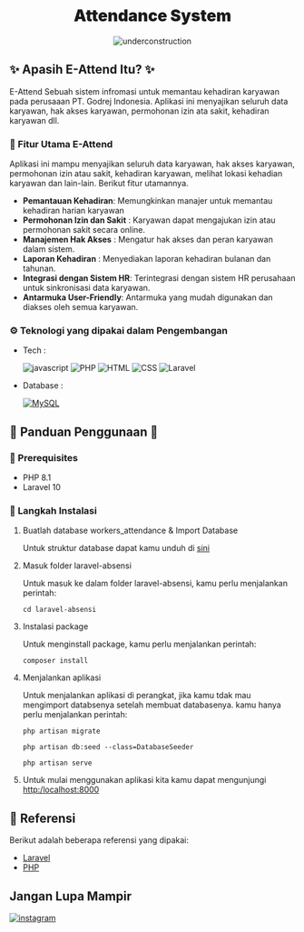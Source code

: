 <div align="center">
    

<h1 style="font-weight:900" align="center">Attendance System</h1>

![underconstruction][underconstruction]
<br />

</div>

## ✨ Apasih E-Attend Itu? ✨

E-Attend Sebuah sistem infromasi untuk memantau kehadiran karyawan pada perusaaan PT. Godrej Indonesia. Aplikasi ini menyajikan seluruh data karyawan, hak akses karyawan, permohonan izin ata sakit, kehadiran karyawan dll. 

### 🚀 Fitur Utama E-Attend

Aplikasi ini mampu menyajikan seluruh data karyawan, hak akses karyawan, permohonan izin atau sakit, kehadiran karyawan, melihat lokasi kehadian karyawan dan lain-lain. Berikut fitur utamannya.

-   **Pemantauan Kehadiran**: Memungkinkan manajer untuk memantau kehadiran harian karyawan
-   **Permohonan Izin dan Sakit** : Karyawan dapat mengajukan izin atau permohonan sakit secara online.
-   **Manajemen Hak Akses** : Mengatur hak akses dan peran karyawan dalam sistem.
-   **Laporan Kehadiran** : Menyediakan laporan kehadiran bulanan dan tahunan.
-   **Integrasi dengan Sistem HR**: Terintegrasi dengan sistem HR perusahaan untuk sinkronisasi data karyawan.
-   **Antarmuka User-Friendly**: Antarmuka yang mudah digunakan dan diakses oleh semua karyawan.

### ⚙️ Teknologi yang dipakai dalam Pengembangan

-   Tech :

    ![javascript][javascript]
    ![PHP][PHP]
    ![HTML][HTML]
    ![CSS][CSS]
    ![Laravel][Laravel]
    
-   Database :

    [![MySQL][MySQL]][MySQL-url]
    
## 📙 Panduan Penggunaan 📙

### 📝 Prerequisites

-   PHP 8.1
-   Laravel 10

### 👣 Langkah Instalasi

1.  Buatlah database workers_attendance & Import Database

    Untuk struktur database dapat kamu unduh di [sini](workers_attendance.sql)


2.  Masuk folder laravel-absensi

    Untuk masuk ke dalam folder laravel-absensi, kamu perlu menjalankan perintah:

    ```
    cd laravel-absensi
    ```

3.  Instalasi package

    Untuk menginstall package, kamu perlu menjalankan perintah:

    ```
    composer install
    ```

4. Menjalankan aplikasi

    Untuk menjalankan aplikasi di perangkat, jika kamu tdak mau mengimport databsenya setelah membuat databasenya. kamu hanya perlu menjalankan perintah:

    ```
    php artisan migrate
    ```
    ```
    php artisan db:seed --class=DatabaseSeeder
    ```
    ```
    php artisan serve
    ```
5. Untuk mulai menggunakan aplikasi kita kamu dapat mengunjungi [http:/localhost:8000](http:/localhost:8000)

## 📙 Referensi

Berikut adalah beberapa referensi yang dipakai:

-   [Laravel](https://laravel.com/docs/)
-   [PHP](https://www.php.net/)


## Jangan Lupa Mampir

[![instagram][instagram]](https://www.instagram.com/sultan_amirulmukminin/)


<!-- MARKDOWN LINKS & IMAGES -->
[MySQL-url]: https://www.mysql.com/
[MySQL]: https://img.shields.io/badge/MySQL-00000F?style=for-the-badge&logo=mysql&logoColor=white
[javascript]: https://img.shields.io/badge/JavaScript-F7DF1E?style=for-the-badge&logo=javascript&logoColor=black
[instagram]: https://img.shields.io/badge/Instagram-E4405F?style=for-the-badge&logo=instagram&logoColor=white
[underconstruction]: https://img.shields.io/badge/Status-FinalStableRelease-FFFF00?style=for-the-badge&logoColor=FFFF00
[website]: https://img.shields.io/badge/Live_Demo-000000?style=for-the-badge&logo=About.me&logoColor=white
[PHP]: https://img.shields.io/badge/PHP-777BB4?style=for-the-badge&logo=php&logoColor=white
[JavaScript]: https://img.shields.io/badge/JavaScript-F7DF1E?style=for-the-badge&logo=javascript&logoColor=black
[HTML]: https://img.shields.io/badge/HTML5-E34F26?style=for-the-badge&logo=html5&logoColor=white
[CSS]: https://img.shields.io/badge/CSS3-1572B6?style=for-the-badge&logo=css3&logoColor=white
[Laravel]: https://img.shields.io/badge/Laravel-FF2D20?style=for-the-badge&logo=laravel&logoColor=white
